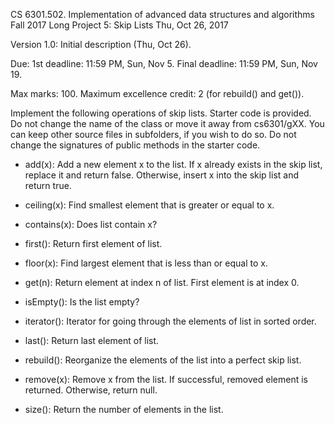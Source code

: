 
CS 6301.502. Implementation of advanced data structures and algorithms
Fall 2017
Long Project 5: Skip Lists
Thu, Oct 26, 2017

Version 1.0: Initial description (Thu, Oct 26).

Due: 1st deadline: 11:59 PM, Sun, Nov 5. Final deadline: 11:59 PM, Sun, Nov 19.

Max marks: 100.  Maximum excellence credit: 2 (for rebuild() and get()).

Implement the following operations of skip lists.  Starter code is provided.
Do not change the name of the class or move it away from cs6301/gXX.
You can keep other source files in subfolders, if you wish to do so.
Do not change the signatures of public methods in the starter code.

* add(x): Add a new element x to the list. If x already exists in the
  skip list, replace it and return false.  Otherwise, insert x into the
  skip list and return true.

* ceiling(x): Find smallest element that is greater or equal to x.

* contains(x): Does list contain x?

* first(): Return first element of list.

* floor(x): Find largest element that is less than or equal to x.

* get(n): Return element at index n of list.  First element is at index 0.

* isEmpty(): Is the list empty?

* iterator(): Iterator for going through the elements of list in sorted order.

* last(): Return last element of list.

* rebuild(): Reorganize the elements of the list into a perfect skip list.

* remove(x): Remove x from the list. If successful, removed element is returned.
	     Otherwise, return null.
* size(): Return the number of elements in the list.
